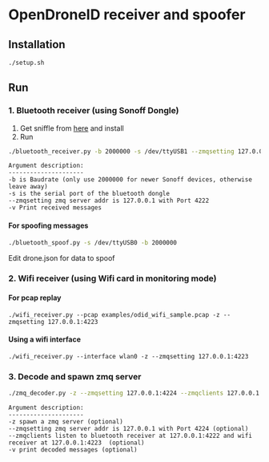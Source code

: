 # OpenDroneID receiver and spoofer

## Installation
```bash
./setup.sh
```

## Run

### 1. Bluetooth receiver (using Sonoff Dongle)
1. Get sniffle from [here](https://github.com/bkerler/sniffle) and install
2. Run 
```bash
./bluetooth_receiver.py -b 2000000 -s /dev/ttyUSB1 --zmqsetting 127.0.0.1:4222 -v
```
```
Argument description:
---------------------
-b is Baudrate (only use 2000000 for newer Sonoff devices, otherwise leave away)
-s is the serial port of the bluetooth dongle
--zmqsetting zmq server addr is 127.0.0.1 with Port 4222
-v Print received messages
```

#### For spoofing messages
```bash
./bluetooth_spoof.py -s /dev/ttyUSB0 -b 2000000
```
Edit drone.json for data to spoof

### 2. Wifi receiver (using Wifi card in monitoring mode)
#### For pcap replay
```
./wifi_receiver.py --pcap examples/odid_wifi_sample.pcap -z --zmqsetting 127.0.0.1:4223
```

#### Using a wifi interface
```
./wifi_receiver.py --interface wlan0 -z --zmqsetting 127.0.0.1:4223
```

### 3. Decode and spawn zmq server
```bash
./zmq_decoder.py -z --zmqsetting 127.0.0.1:4224 --zmqclients 127.0.0.1:4222,127.0.0.1:4223 -v
```
```
Argument description:
---------------------
-z spawn a zmq server (optional)
--zmqsetting zmq server addr is 127.0.0.1 with Port 4224 (optional)
--zmqclients listen to bluetooth receiver at 127.0.0.1:4222 and wifi receiver at 127.0.0.1:4223  (optional)
-v print decoded messages (optional)
```
